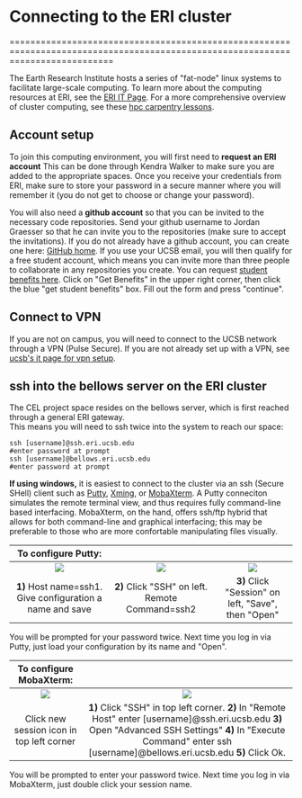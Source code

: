 # Connecting to the ERI cluster
================================================================================================================================

The Earth Research Institute hosts a series of "fat-node" linux systems to facilitate large-scale computing.
To learn more about the computing resources at ERI, see the [ERI IT Page](https://www.eri.ucsb.edu/it-resources).
For a more comprehensive overview of cluster computing, see these [hpc carpentry lessons](http://www.hpc-carpentry.org/hpc-shell).

## Account setup

To join this computing environment, you will first need to **request an ERI account** This can be done through Kendra Walker to make sure you are added to the appropriate spaces. Once you receive your credentials from ERI, make sure to store your password in a secure manner where you will remember it (you do not get to choose or change your password).

You will also need a **github account** so that you can be invited to the necessary code repositories. Send your github username to Jordan Graesser so that he can invite you to the repositories (make sure to accept the invitations). If you do not already have a github account, you can create one here: [GitHub home](https://github.com/). If you use your UCSB email, you will then qualify for a free student account, which means you can invite more than three people to collaborate in any repositories you create. You can request [student benefits here](https://education.github.com/). Click on "Get Benefits" in the upper right corner, then click the blue "get student benefits" box. Fill out the form and press "continue". 

## Connect to VPN

If you are not on campus, you will need to connect to the UCSB network through a VPN (Pulse Secure). 
If you are not already set up with a VPN, see [ucsb's it page for vpn setup](https://www.it.ucsb.edu/pulse-secure-campus-vpn/get-connected-vpn).

## ssh into the bellows server on the ERI cluster

The CEL project space resides on the bellows server, which is first reached through a general ERI gateway.  
This means you will need to ssh twice into the system to reach our space:

```
ssh [username]@ssh.eri.ucsb.edu
#enter password at prompt
ssh [username]@bellows.eri.ucsb.edu
#enter password at prompt
```

**If using windows,** it is easiest to connect to the cluster via an ssh (Secure SHell) client such as [Putty](http://www.chiark.greenend.org.uk/~sgtatham/putty/), [Xming](http://sourceforge.net/projects/xming/), or [MobaXterm](https://mobaxterm.mobatek.net/). A Putty conneciton simulates the remote terminal view, and thus requires fully command-line based interfacing. MobaXterm, on the hand, offers ssh/ftp hybrid that allows for both command-line and graphical interfacing; this may be preferable to those who are more confortable manipulating files visually.

| **To configure Putty:**  |                       |                                          |
| :------------------------------------: | :------------------------------------: | :-------------------------------------: |
|   ![](/Images/Putty1.jpg)              |  ![](/Images/Putty2.jpg)               |   ![](/Images/Putty3.jpg)               |
|**1)** Host name=ssh1. Give configuration a name and save  |**2)** Click "SSH" on left. Remote Command=ssh2 |**3)** Click "Session" on left, "Save", then "Open" |         
You will be prompted for your password twice.
Next time you log in via Putty, just load your configuration by its name and "Open".

|**To configure MobaXterm:** |                                 |
| :---------------------------------------: | :---------------------: |
|   ![](/Images/Moba1.png)                  | ![](/Images/Moba2.png) |
| Click new session icon in top left corner |  **1)** Click "SSH" in top left corner. **2)** In "Remote Host" enter [username]@ssh.eri.ucsb.edu **3)** Open "Advanced SSH Settings" **4)** In "Execute Command" enter ssh [username]@bellows.eri.ucsb.edu **5)** Click Ok. |
You will be prompted to enter your password twice.
Next time you log in via MobaXterm, just double click your session name.